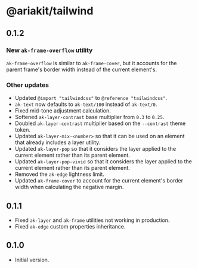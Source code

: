 # @ariakit/tailwind

## 0.1.2

### New `ak-frame-overflow` utility

`ak-frame-overflow` is similar to `ak-frame-cover`, but it accounts for the parent frame's border width instead of the current element's.

### Other updates

- Updated `@import "tailwindcss"` to `@reference "tailwindcss"`.
- `ak-text` now defaults to `ak-text/100` instead of `ak-text/0`.
- Fixed mid-tone adjustment calculation.
- Softened `ak-layer-contrast` base multiplier from `0.3` to `0.25`.
- Doubled `ak-layer-contrast` multiplier based on the `--contrast` theme token.
- Updated `ak-layer-mix-<number>` so that it can be used on an element that already includes a layer utility.
- Updated `ak-layer-pop` so that it considers the layer applied to the current element rather than its parent element.
- Updated `ak-layer-pop-vivid` so that it considers the layer applied to the current element rather than its parent element.
- Removed the `ak-edge` lightness limit.
- Updated `ak-frame-cover` to account for the current element's border width when calculating the negative margin.

## 0.1.1

- Fixed `ak-layer` and `ak-frame` utilities not working in production.
- Fixed `ak-edge` custom properties inheritance.

## 0.1.0

- Initial version.
